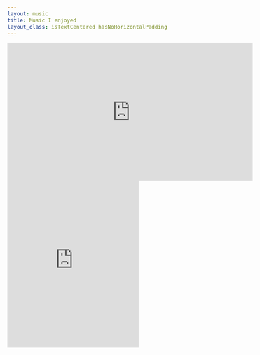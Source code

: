 ```yaml
---
layout: music
title: Music I enjoyed
layout_class: isTextCentered hasNoHorizontalPadding
---
```



<div class='embed-container'><iframe width="560" height="315" src="https://www.youtube.com/embed/videoseries?list=PLqC2on1piRdF2S4MkQjE4NxUwkXI7q-d0" frameborder="0" allowfullscreen></iframe>

<br>

<iframe src="https://embed.spotify.com/?uri=spotify:user:evgenyneu:playlist:5TKtYSp7MvvJEo3xmzk5Bw" width="300" height="380" frameborder="0" allowtransparency="true"></iframe>



